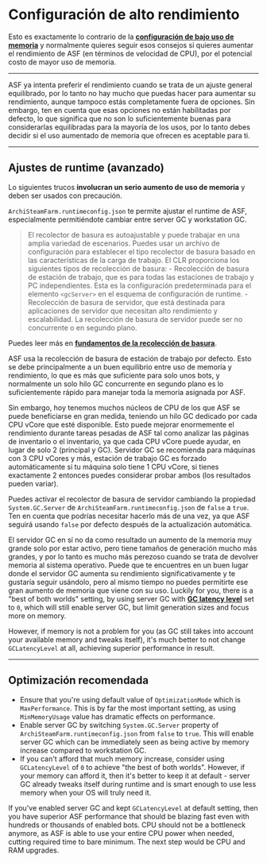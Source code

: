 # Configuración de alto rendimiento

Esto es exactamente lo contrario de la **[configuración de bajo uso de memoria](https://github.com/JustArchiNET/ArchiSteamFarm/wiki/Low-memory-setup-es-es)** y normalmente quieres seguir esos consejos si quieres aumentar el rendimiento de ASF (en términos de velocidad de CPU), por el potencial costo de mayor uso de memoria.

* * *

ASF ya intenta preferir el rendimiento cuando se trata de un ajuste general equilibrado, por lo tanto no hay mucho que puedas hacer para aumentar su rendimiento, aunque tampoco estás completamente fuera de opciones. Sin embargo, ten en cuenta que esas opciones no están habilitadas por defecto, lo que significa que no son lo suficientemente buenas para considerarlas equilibradas para la mayoría de los usos, por lo tanto debes decidir si el uso aumentado de memoria que ofrecen es aceptable para ti.

* * *

## Ajustes de runtime (avanzado)

Lo siguientes trucos **involucran un serio aumento de uso de memoria** y deben ser usados con precaución.

`ArchiSteamFarm.runtimeconfig.json` te permite ajustar el runtime de ASF, especialmente permitiéndote cambiar entre server GC y workstation GC.

> El recolector de basura es autoajustable y puede trabajar en una amplia variedad de escenarios. Puedes usar un archivo de configuración para establecer el tipo recolector de basura basado en las características de la carga de trabajo. El CLR proporciona los siguientes tipos de recolección de basura: - Recolección de basura de estación de trabajo, que es para todas las estaciones de trabajo y PC independientes. Esta es la configuración predeterminada para el elemento `<gcServer>` en el esquema de configuración de runtime. - Recolección de basura de servidor, que está destinada para aplicaciones de servidor que necesitan alto rendimiento y escalabilidad. La recolección de basura de servidor puede ser no concurrente o en segundo plano.

Puedes leer más en **[fundamentos de la recolección de basura](https://docs.microsoft.com/en-us/dotnet/standard/garbage-collection/fundamentals)**.

ASF usa la recolección de basura de estación de trabajo por defecto. Esto se debe principalmente a un buen equilibrio entre uso de memoria y rendimiento, lo que es más que suficiente para solo unos bots, y normalmente un solo hilo GC concurrente en segundo plano es lo suficientemente rápido para manejar toda la memoria asignada por ASF.

Sin embargo, hoy tenemos muchos núcleos de CPU de los que ASF se puede beneficiarse en gran medida, teniendo un hilo GC dedicado por cada CPU vCore que esté disponible. Esto puede mejorar enormemente el rendimiento durante tareas pesadas de ASF tal como analizar las páginas de inventario o el inventario, ya que cada CPU vCore puede ayudar, en lugar de solo 2 (principal y GC). Servidor GC se recomienda para máquinas con 3 CPU vCores y más, estación de trabajo GC es forzado automáticamente si tu máquina solo tiene 1 CPU vCore, si tienes exactamente 2 entonces puedes considerar probar ambos (los resultados pueden variar).

Puedes activar el recolector de basura de servidor cambiando la propiedad `System.GC.Server` de `ArchiSteamFarm.runtimeconfig.json` de `false` a `true`. Ten en cuenta que podrías necesitar hacerlo más de una vez, ya que ASF seguirá usando `false` por defecto después de la actualización automática.

El servidor GC en sí no da como resultado un aumento de la memoria muy grande solo por estar activo, pero tiene tamaños de generación mucho más grandes, y por lo tanto es mucho más perezoso cuando se trata de devolver memoria al sistema operativo. Puede que te encuentres en un buen lugar donde el servidor GC aumenta su rendimiento significativamente y te gustaría seguir usándolo, pero al mismo tiempo no puedes permitirte ese gran aumento de memoria que viene con su uso. Luckily for you, there is a "best of both worlds" setting, by using server GC with **[GC latency level](https://github.com/JustArchiNET/ArchiSteamFarm/wiki/Low-memory-setup#gclatencylevel)** set to `0`, which will still enable server GC, but limit generation sizes and focus more on memory.

However, if memory is not a problem for you (as GC still takes into account your available memory and tweaks itself), it's much better to not change `GCLatencyLevel` at all, achieving superior performance in result.

* * *

## Optimización recomendada

- Ensure that you're using default value of `OptimizationMode` which is `MaxPerformance`. This is by far the most important setting, as using `MinMemoryUsage` value has dramatic effects on performance.
- Enable server GC by switching `System.GC.Server` property of `ArchiSteamFarm.runtimeconfig.json` from `false` to `true`. This will enable server GC which can be immediately seen as being active by memory increase compared to workstation GC.
- If you can't afford that much memory increase, consider using `GCLatencyLevel` of `0` to achieve "the best of both worlds". However, if your memory can afford it, then it's better to keep it at default - server GC already tweaks itself during runtime and is smart enough to use less memory when your OS will truly need it.

If you've enabled server GC and kept `GCLatencyLevel` at default setting, then you have superior ASF performance that should be blazing fast even with hundreds or thousands of enabled bots. CPU should not be a bottleneck anymore, as ASF is able to use your entire CPU power when needed, cutting required time to bare minimum. The next step would be CPU and RAM upgrades.